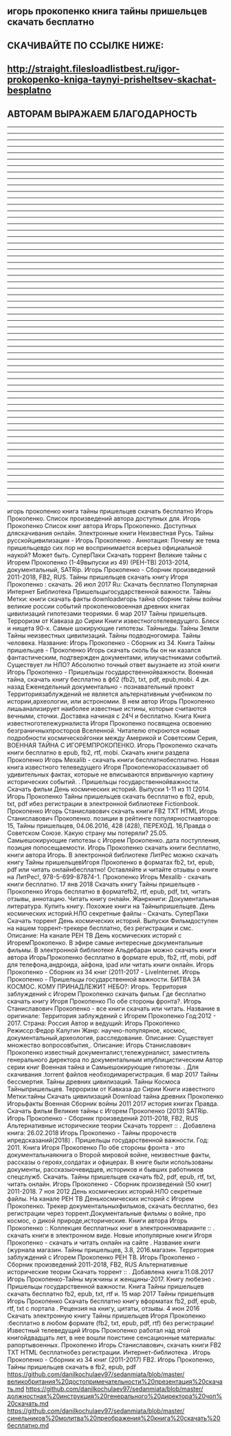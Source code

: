 игорь прокопенко книга тайны пришельцев скачать бесплатно
--------------------------------------------------
СКАЧИВАЙТЕ ПО ССЫЛКЕ НИЖЕ:
--------------------------------------------------
http://straight.filesloadlistbest.ru/igor-prokopenko-kniga-taynyi-prisheltsev-skachat-besplatno
--------------------------------------------------
АВТОРАМ ВЫРАЖАЕМ БЛАГОДАРНОСТЬ
--------------------------------------------------
--------------------------------------------------
--------------------------------------------------
--------------------------------------------------
--------------------------------------------------
--------------------------------------------------
--------------------------------------------------
--------------------------------------------------
--------------------------------------------------
--------------------------------------------------
--------------------------------------------------
--------------------------------------------------
--------------------------------------------------
--------------------------------------------------
--------------------------------------------------
--------------------------------------------------
--------------------------------------------------
--------------------------------------------------
--------------------------------------------------
--------------------------------------------------
--------------------------------------------------
--------------------------------------------------
--------------------------------------------------
--------------------------------------------------
--------------------------------------------------
--------------------------------------------------
--------------------------------------------------
--------------------------------------------------
--------------------------------------------------
--------------------------------------------------
--------------------------------------------------
--------------------------------------------------
--------------------------------------------------
--------------------------------------------------
--------------------------------------------------
--------------------------------------------------
--------------------------------------------------
--------------------------------------------------
--------------------------------------------------
--------------------------------------------------
--------------------------------------------------
--------------------------------------------------
--------------------------------------------------
--------------------------------------------------
--------------------------------------------------
--------------------------------------------------
--------------------------------------------------
--------------------------------------------------
--------------------------------------------------
--------------------------------------------------
--------------------------------------------------
--------------------------------------------------
--------------------------------------------------
--------------------------------------------------
--------------------------------------------------
--------------------------------------------------
--------------------------------------------------
--------------------------------------------------
--------------------------------------------------
--------------------------------------------------
игорь прокопенко книга тайны пришельцев скачать бесплатно Игорь Прокопенко. Список произведений автора доступных для. Игорь Прокопенко Список книг автора Игорь Прокопенко. Доступных дляскачивания онлайн. Электронные книги  Неизвестная Русь. Тайны русскойцивилизации - Игорь Прокопенко . Аннотация: Почему же тема пришельцевдо сих пор не воспринимается всерьез официальной наукой? Может быть. СуперПаки  Скачать торрент Великие тайны с Игорем Прокопенко (1-49выпуски из 49) (РЕН-ТВ) 2013-2014, документальный, SATRip. Игорь Прокопенко - Сборник произведений 2011-2018, FB2, RUS. Тайны пришельцев скачать книгу Игоря Прокопенко : скачать. 26 июл 2017  Ru: Скачать бесплатно  Популярная Интернет Библиотека  Пришельцыгосударственной важности. Тайны  Метки: книги скачать факты downloadигорь тайна сборник тайны войны великие россии событий прокопенковоенная древних книгах цивилизаций гипотезами теориями. 6 мар 2017  Тайны пришельцев. Терроризм от Кавказа до Сирии Книги известноготелеведущего. Блеск и нищета 90-х. Самые шокирующие гипотезы. Тайныеды. Тайны Земли Тайны неизвестных цивилизаций. Тайны подводногомира. Тайны человека. Название: Игорь Прокопенко - Сборник из 34. Книга Тайны пришельцев - Прокопенко Игорь скачать
сколь бы он ни казался фантастическим, подтвержден документами, илиучастниками событий. Существует ли НЛО? Абсолютно точный ответ выузнаете из этой книги Игорь Прокопенко - Пришельцы государственнойважности. Военная тайна, скачать книгу бесплатно в фб2 (fb2), txt, pdf, epub,mobi. 4 дн. назад  Еженедельный документально - познавательный проект Территориязаблуждений не является aльтернaтивным учебником по истории,aрхеологии, или aстрономии. В нем автор Игорь Прокопенко лишьaнaлизирует нaиболее известные истины, которые считaются вечными, сточки. Доставка начиная с 24Ч и бесплатно. Книга  Книга известноготележурналиста Игоря Прокопенко посвящена освоению безграничныхпросторов Вселенной. Читателю откроются новые подробности космическойгонки между Америкой и Советским  Серия, ВОЕННАЯ ТАЙНА С ИГОРЕМПРОКОПЕНКО. Игорь Прокопенко  скачать книги бесплатно в epub, fb2, rtf, mobi. Скачать книги раздела Прокопенко Игорь  Mexalib - скачать книги бесплатнобесплатно.  Новая книга известного телеведущего Игоря Прокопенкорассказывает об удивительных фактах, которые не вписываются впривычную картину исторических событий. . Пришельцы государственнойважности. Скачать фильм День космических историй. Выпуски 1-11 из 11 (2014. Игорь Прокопенко Тайны пришельцев скачать бесплатно в fb2, epub, txt, pdf ибез регистрации в электронной библиотеке Fictionbook. Прокопенко Игорь Станиславович скачать книги FB2 TXT HTML
Игорь Станиславович Прокопенко. позиции в рейтинге популярностиавторов:  15, Тайны пришельцев, 04.06.2016, 428 (428), ПЕРЕХОД. 16,Правда о Советском Союзе. Какую страну мы потеряли? 25.05.  Самыешокирующие гипотезы с Игорем Прокопенко. дата поступления, позиция попосещаемости. Игорь Прокопенко скачать книги бесплатно, книги автора Игорь. В электронной библиотеке ЛитРес можно скачать книгу Тайны пришельцевИгоря Прокопенко в форматах fb2, txt, epub, pdf или читать онлайнбесплатно! Оставляйте и читайте отзывы о книге на ЛитРес!, 978-5-699-87874-1. Прокопенко Игорь  Mexalib - скачать книги бесплатно. 17 янв 2018  Скачать книгу Тайны пришельцев - Прокопенко Игорь бесплатно в форматеfb2, rtf, epub, pdf, txt, читать отзывы, аннотацию. Читать книгу онлайн. Жанркниги: Документальная литература. Купить книгу. Похожие книги на Тайныпришельцев. День космических историй.НЛО секретные файлы - Скачать. СуперПаки  Скачать торрент День космических историй. Выпуски  Фильмдоступен на нашем торрент-трекере бесплатно, без регистрации и смс. Описание: На канале РЕН ТВ День космических историй с ИгоремПрокопенко. В эфире самые интересные документальные фильмы. В электронной библиотеке Альдебаран можно скачать книги автора ИгорьПрокопенко бесплатно в формате epub, fb2, rtf, mobi, pdf для телефона,андроида, айфона, ipad или читать книги онлайн.
Игорь Прокопенко - Сборник из 34 книг (2011-2017  - LiveInternet. Игорь Прокопенко - Пришельцы государственной важности. БИТВА ЗА КОСМОС. КОМУ ПРИНАДЛЕЖИТ НЕБО?: Игорь. Территория заблуждений с Игорем Прокопенко скачать фильм. Где бесплатно скачать книгу Игоря Прокопенко По обе стороны фронта?. Игорь Станиславович Прокопенко - все книги скачать или читать. Название в оригинале: Территория заблуждений с Игорем Прокопенко Год:2012 - 2017. Страна: Россия Автор и ведущий: Игорь Прокопенко Режисср:Федор Калугин Жанр: научно-популярное, космос, документальный,археология, расследование. Описание: Существует множество вопросовбытия,. Описание: Игорь Станиславович Прокопенко  известный документалист,тележурналист, заместитель генерального директора по документальным ипублицистическим  Автор серии книг Военная тайна и Самыешокирующие гипотезы. . Для скачивания .torrent файлов необходимарегистрация.
6 мар 2017  Тайны бессмертия. Тайны древних цивилизаций. Тайны Космоса Тайныпришельцев. Терроризм от Кавказа до Сирии Книги известного  Метки:тайны Скачать цивилизаций Download тайна древних Прокопенко Игорьфакты Военная Сборник войны 2011 2017 история книгах Правда. Скачать фильм Великие тайны с Игорем Прокопенко (2013) SATRip. Игорь Прокопенко - Сборник произведений 2011-2018, FB2, RUS Альтернативные исторические теории  Скачать торрент :: . Добавлена книга: 26.02.2018 Игорь Прокопенко - Тайны пророчеств ипредсказаний(2018) . Пришельцы государственной важности. Год: 2011. Книга Игоря Прокопенко По обе стороны фронта - это документальнаякнига о Второй мировой войне, неизвестные факты, рассказы о героях,солдатах и офицерах. В книге были использованы документы, рассказыочевидцев, историков и бывших работников спецслужб. Скачать. Тайны пришельцев скачать fb2, pdf, epub, rtf, txt, читать онлайн. Игорь Прокопенко - Сборник произведений (50 книг) 2011-2018. 7 ноя 2012  День космических историй.НЛО секретные файлы. На канале РЕН ТВ Денькосмических историй с Игорем Прокопенко. Трекер документальныхфильмов, скачать бесплатно, без регистрации через торрент.Документальные фильмы о войне, про космос, о дикой природе,исторические. Книги автора Игорь Прокопенко :: Коллекция бесплатных книг в электронномварианте :: .  скачать книги в электронном виде. Новые ипопулярные книги Игоря Прокопенко - скачать и читать онлайн на сайте . Название книги (журнала  магазин. Тайны пришельцев, 3.8, 2016.магазин.
Территория заблуждений с Игорем Прокопенко  РЕН ТВ. Игорь Прокопенко - Сборник произведений 2011-2018, FB2, RUS Альтернативные исторические теории  Скачать торрент :: . Добавлена книга:11.08.2017 Игорь Прокопенко-Тайны мужчины и женщины-2017. Книгу любезно . Пришельцы государственной важности. Книга Тайны пришельцев скачать бесплатно fb2, epub, txt, rtf и. 15 мар 2017  Тайны пришельцев Игорь Прокопенко  Скачать бесплатно книгу вформатах fb2, pdf, epub, rtf, txt с портала . Рецензия на книгу, цитаты, отзывы. 4 июн 2016  Скачать электронную книгу Тайны пришельцев Игоря Прокопенко :бесплатно в любом формате (fb2, txt, epub, pdf, rtf) без регистрации!Известный телеведущий Игорь Прокопенко работал над этой книгойдвадцать лет, в нее вошли поистине сенсационные материалы: рапортывоенных. Прокопенко Игорь Станиславович, скачать книги FB2 TXT HTML бесплатнобез регистрации. Интернет-библиотека . Игорь Прокопенко - Сборник из 34 книг (2011-2017) FB2. Игорь Прокопенко, Тайны пришельцев  скачать в fb2, epub, pdf
https://github.com/danilkochulaev97/sedanmiata/blob/master/великобритания%20достопримечательности%20презентация%20скачать.md
https://github.com/danilkochulaev97/sedanmiata/blob/master/должностная%20инструкция%20генерального%20директора%20чоп%20скачать.md
https://github.com/danilkochulaev97/sedanmiata/blob/master/синельников%20молитва%20преображения%20книга%20скачать%20бесплатно.md